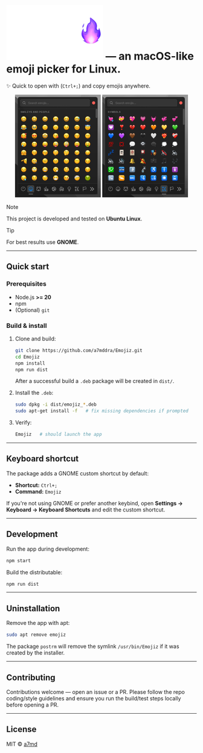 # <img src="images/logo.png" alt="logo" width="256" height="145"> — an macOS-like emoji picker for Linux.
✨ Quick to open with (`Ctrl+;`) and copy emojis anywhere.

<p align="center">
  <img src="images/shot1.png" alt="App Screenshot 1" width="45%" />
  <img src="images/shot2.png" alt="App Screenshot 2" width="45%" />
</p>

> [!NOTE]
> This project is developed and tested on **Ubuntu Linux**.

> [!TIP]
> For best results use **GNOME**.

---

## Quick start

### Prerequisites

* Node.js **>= 20**
* npm
* (Optional) `git`

### Build & install

1. Clone and build:

   ```bash
   git clone https://github.com/a7mddra/Emojiz.git
   cd Emojiz
   npm install
   npm run dist
   ```

   After a successful build a `.deb` package will be created in `dist/`.

2. Install the `.deb`:

   ```bash
   sudo dpkg -i dist/emojiz_*.deb
   sudo apt-get install -f   # fix missing dependencies if prompted
   ```

3. Verify:

   ```bash
   Emojiz   # should launch the app
   ```

---

## Keyboard shortcut

The package adds a GNOME custom shortcut by default:

* **Shortcut:** `Ctrl+;`
* **Command:** `Emojiz`

If you're not using GNOME or prefer another keybind, open **Settings → Keyboard → Keyboard Shortcuts** and edit the custom shortcut.

---

## Development

Run the app during development:

```bash
npm start
```

Build the distributable:

```bash
npm run dist
```

---

## Uninstallation

Remove the app with apt:

```bash
sudo apt remove emojiz
```

The package `postrm` will remove the symlink `/usr/bin/Emojiz` if it was created by the installer.

---

## Contributing

Contributions welcome — open an issue or a PR. Please follow the repo coding/style guidelines and ensure you run the build/test steps locally before opening a PR.

---

## License

MIT © [a7md](mailto:a7mddra@gmail.com)
